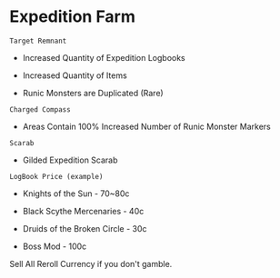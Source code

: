 # Expedition Farm

```
Target Remnant
```

- Increased Quantity of Expedition Logbooks

- Increased Quantity of Items

- Runic Monsters are Duplicated (Rare)

```
Charged Compass
```

- Areas Contain 100% Increased Number of Runic Monster Markers

```
Scarab
```

- Gilded Expedition Scarab

```
LogBook Price (example)
```

- Knights of the Sun - 70~80c

- Black Scythe Mercenaries - 40c

- Druids of the Broken Circle - 30c

- Boss Mod - 100c



Sell All Reroll Currency if you don't gamble.


